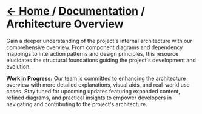 # [← Home ](../README.md) / [Documentation](./README.md) / Architecture Overview

Gain a deeper understanding of the project's internal architecture with our comprehensive overview. From component diagrams and dependency mappings to interaction patterns and design principles, this resource elucidates the structural foundations guiding the project's development and evolution.

**Work in Progress:**
Our team is committed to enhancing the architecture overview with more detailed explanations, visual aids, and real-world use cases. Stay tuned for upcoming updates featuring expanded content, refined diagrams, and practical insights to empower developers in navigating and contributing to the project's architecture.

